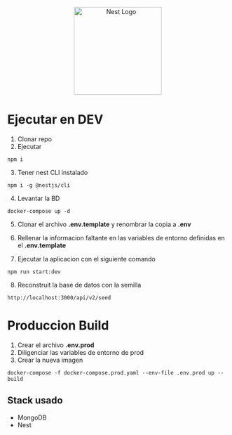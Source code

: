 <p align="center">
  <a href="http://nestjs.com/" target="blank"><img src="https://nestjs.com/img/logo-small.svg" width="200" alt="Nest Logo" /></a>
</p>

# Ejecutar en DEV

1. Clonar repo
2. Ejecutar

```
npm i
```

3. Tener nest CLI instalado

```
npm i -g @nestjs/cli
``` 
4. Levantar la BD

```
docker-compose up -d
```

5. Clonar el archivo __.env.template__ y renombrar la copia a __.env__

6. Rellenar la informacion faltante en las variables de entorno definidas en el __.env.template__

7. Ejecutar la aplicacion con el siguiente comando

```
npm run start:dev
```

8. Reconstruit la base de datos con la semilla

```
http://localhost:3000/api/v2/seed
```

# Produccion Build
1. Crear el archivo __.env.prod__
2. Diligenciar las variables de entorno de prod
3. Crear la nueva imagen

```
docker-compose -f docker-compose.prod.yaml --env-file .env.prod up --build
```

## Stack usado
* MongoDB
* Nest


